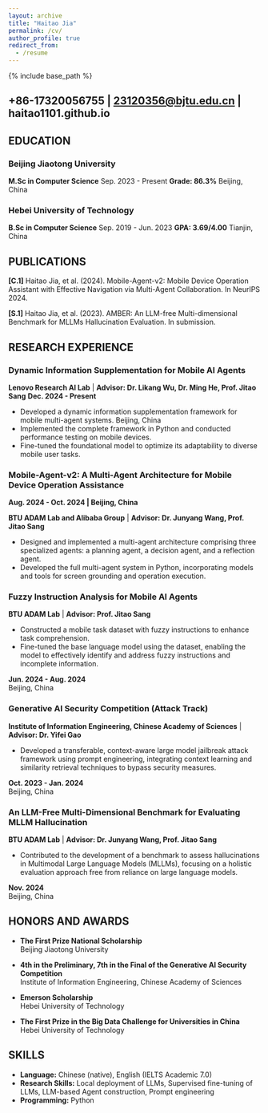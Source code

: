 ```yaml
---
layout: archive
title: "Haitao Jia"
permalink: /cv/
author_profile: true
redirect_from:
  - /resume
---
```


{% include base_path %}

## +86-17320056755 | 23120356@bjtu.edu.cn | haitao1101.github.io

## EDUCATION

### Beijing Jiaotong University
**M.Sc in Computer Science**                                                                                 Sep. 2023 - Present
**Grade: 86.3%**                                                                                                  Beijing, China
### Hebei University of Technology
**B.Sc in Computer Science**                                                                               Sep. 2019 - Jun. 2023
**GPA: 3.69/4.00**                                                                                                Tianjin, China

## PUBLICATIONS

**[C.1]** Haitao Jia, et al. (2024). Mobile-Agent-v2: Mobile Device Operation Assistant with Effective Navigation via Multi-Agent Collaboration. In NeurIPS 2024.

**[S.1]** Haitao Jia, et al. (2023). AMBER: An LLM-free Multi-dimensional Benchmark for MLLMs Hallucination Evaluation. In submission.

## RESEARCH EXPERIENCE

### Dynamic Information Supplementation for Mobile AI Agents
**Lenovo Research AI Lab** | **Advisor: Dr. Likang Wu, Dr. Ming He, Prof. Jitao Sang**                   **Dec. 2024 - Present**
- Developed a dynamic information supplementation framework for mobile multi-agent systems.                     Beijing, China
- Implemented the complete framework in Python and conducted performance testing on mobile devices.
- Fine-tuned the foundational model to optimize its adaptability to diverse mobile user tasks.

  


### Mobile-Agent-v2: A Multi-Agent Architecture for Mobile Device Operation Assistance
**Aug. 2024 - Oct. 2024 | Beijing, China**

**BTU ADAM Lab and Alibaba Group** | **Advisor: Dr. Junyang Wang, Prof. Jitao Sang**  
- Designed and implemented a multi-agent architecture comprising three specialized agents: a planning agent, a decision agent, and a reflection agent.
- Developed the full multi-agent system in Python, incorporating models and tools for screen grounding and operation execution.

### Fuzzy Instruction Analysis for Mobile AI Agents
**BTU ADAM Lab** | **Advisor: Prof. Jitao Sang**  
- Constructed a mobile task dataset with fuzzy instructions to enhance task comprehension.
- Fine-tuned the base language model using the dataset, enabling the model to effectively identify and address fuzzy instructions and incomplete information.

**Jun. 2024 - Aug. 2024**  
Beijing, China

### Generative AI Security Competition (Attack Track)
**Institute of Information Engineering, Chinese Academy of Sciences** | **Advisor: Dr. Yifei Gao**  
- Developed a transferable, context-aware large model jailbreak attack framework using prompt engineering, integrating context learning and similarity retrieval techniques to bypass security measures.

**Oct. 2023 - Jan. 2024**  
Beijing, China

### An LLM-Free Multi-Dimensional Benchmark for Evaluating MLLM Hallucination
**BTU ADAM Lab** | **Advisor: Dr. Junyang Wang, Prof. Jitao Sang**  
- Contributed to the development of a benchmark to assess hallucinations in Multimodal Large Language Models (MLLMs), focusing on a holistic evaluation approach free from reliance on large language models.

**Nov. 2024**  
Beijing, China

## HONORS AND AWARDS

- **The First Prize National Scholarship**  
  Beijing Jiaotong University

- **4th in the Preliminary, 7th in the Final of the Generative AI Security Competition**  
  Institute of Information Engineering, Chinese Academy of Sciences

- **Emerson Scholarship**  
  Hebei University of Technology

- **The First Prize in the Big Data Challenge for Universities in China**  
  Hebei University of Technology

## SKILLS

- **Language:** Chinese (native), English (IELTS Academic 7.0)
- **Research Skills:** Local deployment of LLMs, Supervised fine-tuning of LLMs, LLM-based Agent construction, Prompt engineering
- **Programming:** Python
